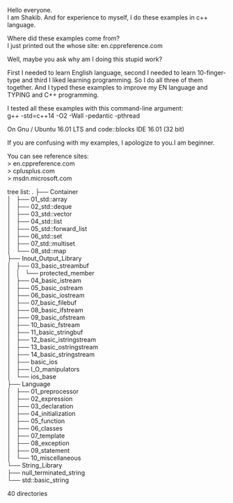 
Hello everyone.  
I am Shakib. And for experience to myself, I do these examples in c++ language.

Where did these examples come from?  
I just printed out the whose site: en.cppreference.com
      
Well, maybe you ask why am I doing this stupid work?

First I needed to learn English language, second I needed to learn 10-finger-type
and third I liked learning programming. So I do all three of them together. And I
typed these examples to improve my EN language and TYPING and C++ programming.

I tested all these examples with this command-line argument:  
g++ -std=c++14 -O2 -Wall -pedantic -pthread

On Gnu / Ubuntu 16.01 LTS and code::blocks IDE 16.01 (32 bit)  

If you are confusing with my examples, I apologize to you.I am beginner.  
  
You can see reference sites:  
    > en.cppreference.com  
    > cplusplus.com  
    > msdn.microsoft.com  

tree list:
.
├── Container  
│   ├── 01_std::array  
│   ├── 02_std::deque  
│   ├── 03_std::vector  
│   ├── 04_std::list  
│   ├── 05_std::forward_list  
│   ├── 06_std::set  
│   ├── 07_std::multiset  
│   └── 08_std::map  
├── Inout_Output_Library  
│   ├── 03_basic_streambuf  
│   │   └── protected_member  
│   ├── 04_basic_istream  
│   ├── 05_basic_ostream  
│   ├── 06_basic_iostream  
│   ├── 07_basic_filebuf  
│   ├── 08_basic_ifstream  
│   ├── 09_basic_ofstream  
│   ├── 10_basic_fstream  
│   ├── 11_basic_stringbuf  
│   ├── 12_basic_istringstream  
│   ├── 13_basic_ostringstream  
│   ├── 14_basic_stringstream  
│   ├── basic_ios  
│   ├── I_O_manipulators  
│   └── ios_base  
├── Language  
│   ├── 01_preprocessor  
│   ├── 02_expression  
│   ├── 03_declaration  
│   ├── 04_initialization  
│   ├── 05_function  
│   ├── 06_classes  
│   ├── 07_template  
│   ├── 08_exception  
│   ├── 09_statement  
│   └── 10_miscellaneous  
└── String_Library  
    ├── null_terminated_string  
    └── std::basic_string


40 directories
